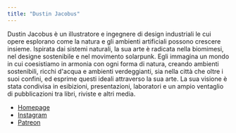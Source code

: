 ```yaml
---
title: "Dustin Jacobus"
---
```


Dustin Jacobus è un illustratore e ingegnere di design industriali le cui opere esplorano come la natura e gli ambienti artificiali possono crescere insieme. Ispirata dai sistemi naturali, la sua arte è radicata nella biomimesi, nel designe sostenibile e nel movimento solarpunk. Egli immagina un mondo in cui coesistiamo in armonia con ogni forma di natura, creando ambienti sostenibili, ricchi d'acqua e ambienti verdeggianti, sia nella città che oltre i suoi confini, ed esprime questi ideali attraverso la sua arte. La sua visione è stata condivisa in esibizioni, presentazioni, laboratori e un ampio ventaglio di pubblicazioni tra libri, riviste e altri media.

- [Homepage](https://dustinjacobus.com/)
- [Instagram](https://www.instagram.com/solarpunkart/)
- [Patreon](http://patreon.com/dustinjacobus)
